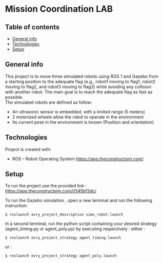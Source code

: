 # Mission Coordination LAB
## Table of contents
* [General info](#general-info)
* [Technologies](#technologies)
* [Setup](#setup)

## General info
This	project	is	to	move	three	simulated	robots	using	ROS	1	and	Gazebo from	a	starting	position	to	the	adequate	flag	(e.g., robot1	moving to	flag1,	robot2	moving to	flag2, and	robot3	moving to	flag3)	while	avoiding	any	collision	with	another	robot.
The	main	goal is	to	reach	the	adequate	flag	as	fast	as	possible.	
The	simulated	robots	are	defined	as	follow:
- An	ultrasonic	sensor	is	embedded,	with	a	limited	range	(5	meters)
- 2	motorized	wheels	allow	the	robot	to	operate	in	the	environment
- Its	current	pose	in	the	environment	is	known	(Position	and	orientation)


	
## Technologies
Project is created with:
* ROS	 – Robot	 Operating	 System https://app.theconstructsim.com/
	
## Setup
To run the project use the provided link : https://app.theconstructsim.com/l/545bf3dc/

To	run	the Gazebo simulation ,	open	a	new	terminal	and	run	the	following	instruction:
```
$ roslaunch evry_project_description simu_robot.launch
```
In	a	second	terminal,	run	the	python	script	containing	your desired	strategy (agent_timing.py or agent_poly.py)	by	executing respectively :
either :
```
$ roslaunch evry_project_strategy agent_timing.launch 
```
or :
```
$ roslaunch evry_project_strategy agent_poly.launch 
```

